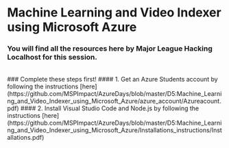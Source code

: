 # Machine Learning and Video Indexer using Microsoft Azure
 
### You will find all the resources here by Major League Hacking Localhost for this session.
<br>
### Complete these steps first!
#### 1. Get an Azure Students account by following the instructions [here](https://github.com/MSPImpact/AzureDays/blob/master/D5:Machine_Learning_and_Video_Indexer_using_Microsoft_Azure/azure_account/Azureacount.pdf)
#### 2. Install Visual Studio Code and Node.js by following the instructions [here](https://github.com/MSPImpact/AzureDays/blob/master/D5:Machine_Learning_and_Video_Indexer_using_Microsoft_Azure/Installations_instructions/Installations.pdf)
